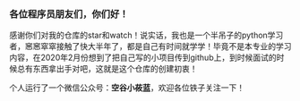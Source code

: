 ### 各位程序员朋友们，你们好！

感谢你们对我的仓库的star和watch！说实话，我也是一个半吊子的python学习者，窸窸窣窣接触了快大半年了，都是自己有时间就学学！毕竟不是本专业的学习内容，在2020年2月份想到了把自己写的小项目传到github上，到时候面试的时候总有东西拿出手对吧，这就是这个仓库的创建初衷！



个人运行了一个微信公众号：**空谷小莜蓝**，欢迎各位铁子关注一下！